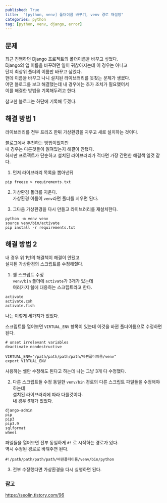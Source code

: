 ```yaml
---
published: True
title:  "[python, venv] 폴더이름 바꾸기, venv 경로 재설정"
categories: python
tag: [python, venv, django, error]
---
```


## 문제

최근 진행하던 Django 프로젝트의 폴더이름을 바꾸고 싶었다.  
Django의 앱 이름을 바꾸려면 일이 귀찮아지는데 이 경우는 아니고  
단지 최상위 폴더의 이름만 바꾸고 싶었다.  
헌데 이름을 바꾸고 나니 설치된 라이브러리를 못찾는 문제가 생겼다.  
어떤 블로그를 보고 해결했는데 내 경우에는 추가 조치가 필요했어서  
이를 해결한 방법을 기록해두려고 한다.  

참고한 블로그는 하단에 기록해 두겠다.

## 해결 방법 1

라이브러리를 전부 프리즈 한뒤 가상환경을 지우고 새로 설치하는 것이다.  

블로그에서 추천하는 방법이었지만  
내 경우는 다른것들이 얽혀있는지 해결이 안됐다.  
하지만 프로젝트가 단순하고 설치된 라이브러리가 적다면 가장 간편한 해결책 일것 같다.  

1. 먼저 라이브러리 목록을 뽑아낸뒤
```
pip freeze > requirements.txt
```
2. 가상환경 폴더를 지운다.  
가상환경 이름이 ```venv```라면 폴더를 지우면 된다.  

3. 그다음 가상환경을 다시 만들고 라이브러리를 재설치한다.  
```
python -m venv venv
source venv/bin/activate
pip install -r requirements.txt
```


## 해결 방법 2

내 경우 위 1번의 해결책이 해결이 안됐고  
설치된 가상환경의 스크립트를 수정해줬다.  

1. 쉘 스크립트 수정  
```venv/bin``` 폴더에 ```activate```가 3개가 있는데  
여러가지 쉘에 대응하는 스크립트라고 한다.  
```
activate
activate.csh
activate.fish
```
나는 이렇게 세가지가 있었다.  

스크립트를 열어보면 ```VIRTUAL_ENV``` 항목이 있는데 이것을 바뀐 폴더이름으로 수정하면 된다.  
```
# unset irrelevant variables
deactivate nondestructive

VIRTUAL_ENV="/path/path/path/path/바뀐폴더이름/venv"
export VIRTUAL_ENV
```
사용하는 쉘만 수정해도 된다고 하는데 나는 그냥 3개 다 수정했다.  


2. 다른 스크립트들 수정 
동일한 ```venv/bin``` 경로의 다른 스크립트 파일들을 수정해야 하는데  
설치된 라이브러리에 따라 다를것이다.  
내 경우 6개가 있었다.  

```
django-admin
pip
pip3
pip3.9
sqlformat
wheel
```
파일들을 열어보면 전부 동일하게 ```#!``` 로 시작하는 경로가 있다.  
역시 수정된 경로로 바꿔주면 된다.  

```
#!/path/path/path/path/바뀐폴더이름/venv/bin/python
```

3. 전부 수정했다면 가상환경을 다시 실행하면 된다.  

### 참고
<https://seolin.tistory.com/96>